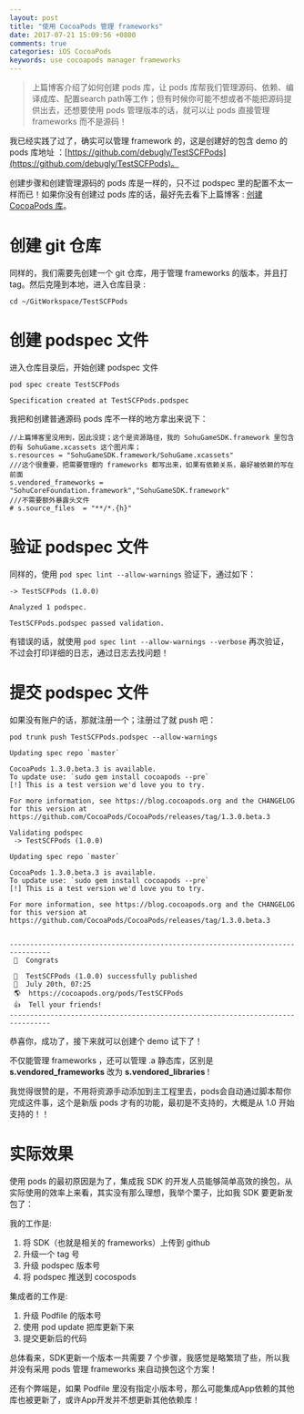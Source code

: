```yaml
---
layout: post
title: "使用 CocoaPods 管理 frameworks"
date: 2017-07-21 15:09:56 +0800
comments: true
categories: iOS CocoaPods
keywords: use cocoapods manager frameworks
---
```


> 上篇博客介绍了如何创建 pods 库，让 pods 库帮我们管理源码、依赖、编译成库、配置search path等工作；但有时候你可能不想或者不能把源码提供出去，还想要使用 pods 管理版本的话，就可以让 pods 直接管理 frameworks 而不是源码！

我已经实践了过了，确实可以管理 framework 的，这是创建好的包含 demo 的 pods 库地址 ：[https://github.com/debugly/TestSCFPods](https://github.com/debugly/TestSCFPods)。

创建步骤和创建管理源码的 pods 库是一样的，只不过 podspec 里的配置不太一样而已！如果你没有创建过 pods 库的话，最好先去看下上篇博客 : [创建 CocoaPods 库](/ios/2017/07/20/create-pod-library.html#0)。

# 创建 git 仓库

同样的，我们需要先创建一个 git 仓库，用于管理 frameworks 的版本，并且打 tag。然后克隆到本地，进入仓库目录 :

```
cd ~/GitWorkspace/TestSCFPods
```

# 创建 podspec 文件

进入仓库目录后，开始创建 podspec 文件

```
pod spec create TestSCFPods

Specification created at TestSCFPods.podspec
```

我把和创建普通源码 pods 库不一样的地方拿出来说下：

```
//上篇博客里没用到，因此没提；这个是资源路径，我的 SohuGameSDK.framework 里包含的有 SohuGame.xcassets 这个图片库；
s.resources = "SohuGameSDK.framework/SohuGame.xcassets"
///这个很重要，把需要管理的 frameworks 都写出来，如果有依赖关系，最好被依赖的写在前面
s.vendored_frameworks = "SohuCoreFoundation.framework","SohuGameSDK.framework"
///不需要额外暴露头文件
# s.source_files  = "**/*.{h}"
```

# 验证 podspec 文件

同样的，使用 `pod spec lint --allow-warnings` 验证下，通过如下：

```
-> TestSCFPods (1.0.0)

Analyzed 1 podspec.

TestSCFPods.podspec passed validation.
```

有错误的话，就使用 `pod spec lint --allow-warnings --verbose` 再次验证，不过会打印详细的日志，通过日志去找问题！

# 提交 podspec 文件

如果没有账户的话，那就注册一个；注册过了就 push 吧：

`pod trunk push TestSCFPods.podspec --allow-warnings`

```
Updating spec repo `master`

CocoaPods 1.3.0.beta.3 is available.
To update use: `sudo gem install cocoapods --pre`
[!] This is a test version we'd love you to try.

For more information, see https://blog.cocoapods.org and the CHANGELOG for this version at https://github.com/CocoaPods/CocoaPods/releases/tag/1.3.0.beta.3

Validating podspec
 -> TestSCFPods (1.0.0)

Updating spec repo `master`

CocoaPods 1.3.0.beta.3 is available.
To update use: `sudo gem install cocoapods --pre`
[!] This is a test version we'd love you to try.

For more information, see https://blog.cocoapods.org and the CHANGELOG for this version at https://github.com/CocoaPods/CocoaPods/releases/tag/1.3.0.beta.3


--------------------------------------------------------------------------------
 🎉  Congrats

 🚀  TestSCFPods (1.0.0) successfully published
 📅  July 20th, 07:25
 🌎  https://cocoapods.org/pods/TestSCFPods
 👍  Tell your friends!
--------------------------------------------------------------------------------
```

恭喜你，成功了，接下来就可以创建个 demo 试下了！

不仅能管理 frameworks ，还可以管理 .a 静态库，区别是 **s.vendored_frameworks** 改为 **s.vendored_libraries** !

我觉得很赞的是，不用将资源手动添加到主工程里去，pods会自动通过脚本帮你完成这件事，这个是新版 pods 才有的功能，最初是不支持的，大概是从 1.0 开始支持的！！

# 实际效果
 
使用 pods 的最初原因是为了，集成我 SDK 的开发人员能够简单高效的换包，从实际使用的效率上来看，其实没有那么理想，我举个栗子，比如我 SDK 要更新发包了：

我的工作是:

1. 将 SDK（也就是相关的 frameworks）上传到 github
2. 升级一个 tag 号
3. 升级 podspec 版本号
4. 将 podspec 推送到 cocospods

集成者的工作是:

1. 升级 Podfile 的版本号
2. 使用 pod update 把库更新下来
3. 提交更新后的代码

总体看来，SDK更新一个版本一共需要 7 个步骤，我感觉是略繁琐了些，所以我并没有采用 pods 管理 frameworks 来自动换包这个方案！

还有个弊端是，如果 Podfile 里没有指定小版本号，那么可能集成App依赖的其他库也被更新了，或许App开发并不想更新其他依赖库！

